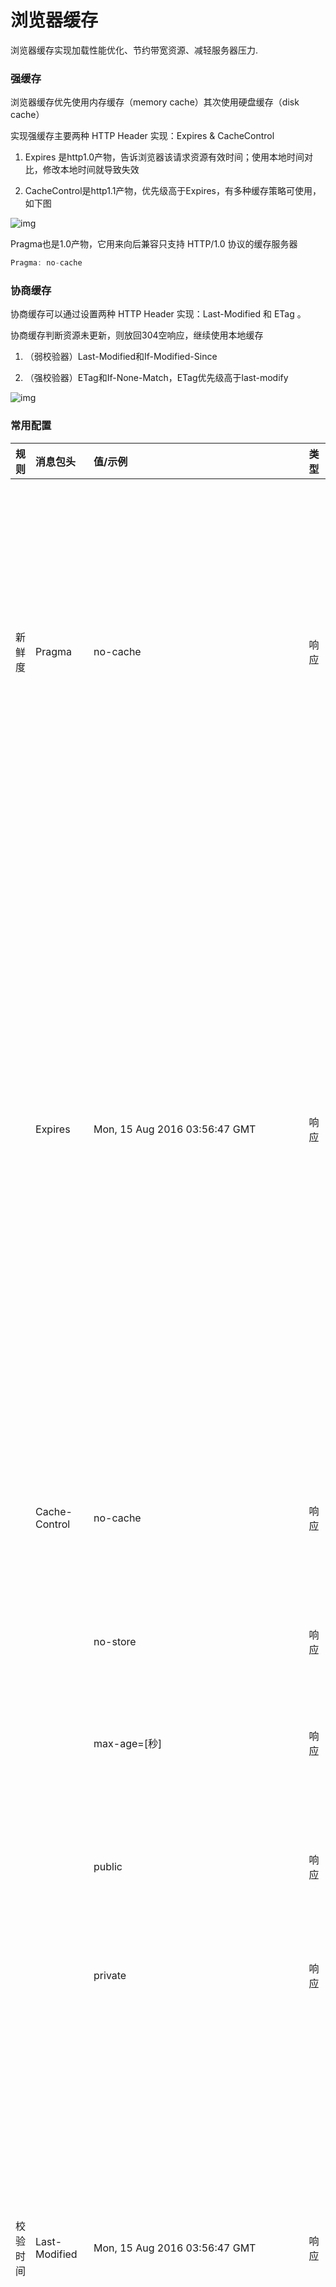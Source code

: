 # 浏览器缓存

浏览器缓存实现加载性能优化、节约带宽资源、减轻服务器压力.

### 强缓存

浏览器缓存优先使用内存缓存（memory cache）其次使用硬盘缓存（disk cache）

实现强缓存主要两种 HTTP Header 实现：Expires & CacheControl

1. Expires 是http1.0产物，告诉浏览器该请求资源有效时间；使用本地时间对比，修改本地时间就导致失效

2. CacheControl是http1.1产物，优先级高于Expires，有多种缓存策略可使用，如下图

![img](./images/llqhc-2.png)

Pragma也是1.0产物，它用来向后兼容只支持 HTTP/1.0 协议的缓存服务器

```javascript
Pragma: no-cache
```



### 协商缓存

协商缓存可以通过设置两种 HTTP Header 实现：Last-Modified 和 ETag 。

协商缓存判断资源未更新，则放回304空响应，继续使用本地缓存

1. （弱校验器）Last-Modified和If-Modified-Since

2. （强校验器）ETag和If-None-Match，ETag优先级高于last-modify


![img](./images/llqhc-1.png)



### 常用配置

| 规则 | 消息包头 |	值/示例 |  类型 | 作用 |
| :--- | :--- | :--- | :--- | :--- |
| 新鲜度 |	Pragma |	no-cache | 响应 | 告诉浏览器忽略资源的缓存副本，每次访问都需要去服务器拉取【http1.0中存在的字段，在http1.1已被抛弃，使用Cache-Control替代，但为了做http协议的向下兼容，很多网站依旧会带上这个字段】|
| | Expires	| Mon, 15 Aug 2016 03:56:47 GMT	| 响应	|启用缓存和定义缓存时间。告诉浏览器资源缓存过期时间，如果还没过该时间点则不发请求【http1.0中存在的字段，该字段所定义的缓存时间是相对服务器上的时间而言的，如果客户端上的时间跟服务器上的时间不一致（特别是用户修改了自己电脑的系统时间），那缓存时间可能就没啥意义了。在HTTP 1.1版开始，使用Cache-Control: max-age=秒替代】|
| | Cache-Control	| no-cache 	| 响应	|告诉浏览器忽略资源的缓存副本，强制每次请求直接发送给服务器，拉取资源，但不是“不缓存”|
| | | no-store |	响应	| 强制缓存在任何情况下都不要保留任何副本|
| | | max-age=[秒] |	响应 |	指明缓存副本的有效时长，从请求时间开始到过期时间之间的秒数|
| | | public |	响应 |	任何路径的缓存者（本地缓存、代理服务器），可以无条件的缓存改资源|
| | | private |	响应 | 只针对单个用户或者实体（不同用户、窗口）缓存资源|
| 校验时间 | Last-Modified |	Mon, 15 Aug 2016 03:56:47 GMT |	响应 |	告诉浏览器这个资源最后的修改时间。服务器将资源传递给客户端时，会将资源最后更改的时间以“Last-Modified: GMT”的形式加在实体首部上一起返回给客户端【只能精确到秒级，如果某些文件在1秒钟以内，被修改多次的话，它将不能准确标注文件的修改时间】|
| | If-Modified-Since | Mon, 15 Aug 2016 03:56:47 GMT | 请求 | 	其值为上次响应头的Last-Modified值，再次向web服务器请求时带上头If-Modified-Since。web服务器收到请求后发现有头If-Modified-Since则与被请求资源的最后修改时间进行比对。若最后修改时间较新，说明资源又被改动过，则响应整片资源内容（写在响应消息包体内），包括更新Last-Modified的值，HTTP 200；若最后修改时间较旧，说明资源无新修改，则响应HTTP 304(无需包体，节省流量)，告知浏览器继续使用所保存的cache|
| 校验值 | ETag | "fd56273325a2114818df4f29a628226d" |	响应 |	告诉浏览器当前资源在服务器的唯一标识符（生成规则又服务器决定）|
| | If-None-Match |	 "fd56273325a2114818df4f29a628226d"	| 请求 |	当资源过期时（使用Cache-Control标识的max-age），发现资源具有Etage声明，则再次向web服务器请求时带上头If-None-Match（Etag的值）。web服务器收到请求后发现有头If-None-Match则与被请求资源的相应校验串进行比对，决定返回200或304



### 用户行为与缓存

浏览器缓存行为还有用户的行为有关，具体情况如下：

用户操作 |	Expires/Cache-Control |	Last-Modified/Etag
---|---|---|
地址栏回车 | 有效 |	有效
页面链接跳转 |	有效 |	有效
新开窗口 |	有效 |	有效
前进、后退	| 有效 | 有效
F5刷新 |	无效(BR重置max-age=0) | 	有效
Ctrl+F5刷新	| 无效（重置Cache-Control=no-cache）| 无效（请求头丢弃该选项



### 不能缓存的请求

1. HTTP信息头中包含Cache-Control:no-cache，pragma:no-cache（HTTP1.0），或Cache-Control:max-age=0等告诉浏览器不用缓存的请求

2. 需要根据Cookie，认证信息等决定输入内容的动态请求是不能被缓存的

3. 经过HTTPS安全加密的请求（有人也经过测试发现，ie其实在头部加入Cache-Control：max-age信息，firefox在头部加入Cache-Control:Public之后，能够对HTTPS的资源进行缓存，参考[《HTTPS的七个误解》](http://www.ruanyifeng.com/blog/2011/02/seven_myths_about_https.html)）

4. POST请求无法被缓存

5. HTTP响应头中不包含Last-Modified/Etag，也不包含Cache-Control/Expires的请求无法被缓存
